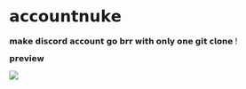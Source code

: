 # 𝗮𝗰𝗰𝗼𝘂𝗻𝘁𝗻𝘂𝗸𝗲

𝗺𝗮𝗸𝗲 𝗱𝗶𝘀𝗰𝗼𝗿𝗱 𝗮𝗰𝗰𝗼𝘂𝗻𝘁 𝗴𝗼 𝗯𝗿𝗿 𝘄𝗶𝘁𝗵 𝗼𝗻𝗹𝘆 𝗼𝗻𝗲 𝗴𝗶𝘁 𝗰𝗹𝗼𝗻𝗲 !

𝗽𝗿𝗲𝘃𝗶𝗲𝘄

![](https://cdn.discordapp.com/attachments/423193702115180544/757160831057395802/unknown.png)